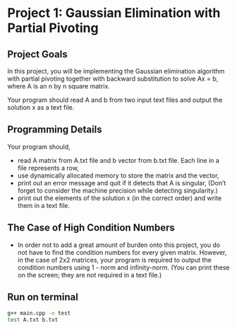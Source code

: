 # Project 1: Gaussian Elimination with Partial Pivoting


## Project Goals

In this project, you will be implementing the Gaussian elimination algorithm with partial
pivoting together with backward substitution to solve Ax = b, where A is an n by n square
matrix.

Your program should read A and b from two input text files and output the solution x as a text
file.



## Programming Details

Your program should,

- read A matrix from A.txt file and b vector from b.txt file. Each line in a file represents a row,
- use dynamically allocated memory to store the matrix and the vector,
- print out an error message and quit if it detects that A is singular, (Don’t forget to consider the
machine precision while detecting singularity.)
- print out the elements of the solution x (in the correct order) and write them in a text file.



## The Case of High Condition Numbers

- In order not to add a great amount of burden onto this project, you do not have to find the
condition numbers for every given matrix. However, in the case of 2x2 matrices, your program
is required to output the condition numbers using 1 - norm and infinity-norm. (You can print
these on the screen; they are not required in a text file.)



## Run on terminal

```sh
g++ main.cpp -o test
test A.txt b.txt
```
